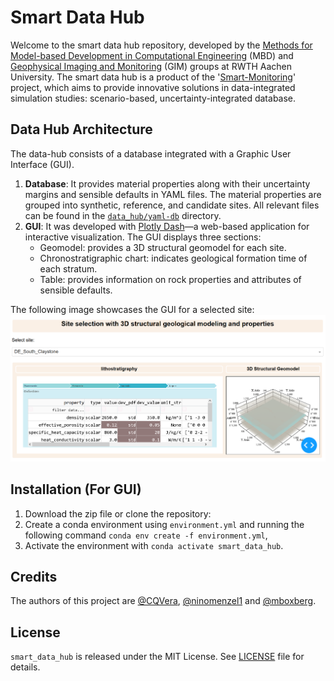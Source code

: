 # Smart Data Hub
Welcome to the smart data hub repository, developed by the [Methods for Model-based Development in Computational Engineering](https://www.mbd.rwth-aachen.de/) (MBD) and 
[Geophysical Imaging and Monitoring](https://www.gim.rwth-aachen.de/) (GIM) groups at RWTH Aachen University. The smart 
data hub is a product of the '[Smart-Monitoring](https://www.mbd.rwth-aachen.de/go/id/sxklc?lidx=1#aaaaaaaaaasxkoh)' project,
which aims to provide innovative solutions in data-integrated simulation studies: scenario-based, uncertainty-integrated database.

## Data Hub Architecture
The data-hub consists of a database integrated with a Graphic User Interface (GUI).
1. **Database**: It provides material properties along with their uncertainty margins and sensible defaults 
in YAML files. The material properties are grouped into synthetic, 
reference, and candidate sites. All relevant files can be found in the [`data_hub/yaml-db`](./data_hub/yaml-db/readme.md) directory.
2. **GUI**: It was developed with [Plotly Dash](https://dash.plotly.com/)—a web-based application for interactive visualization.
The GUI displays three sections:
   * Geomodel: provides a 3D structural geomodel for each site.
   * Chronostratigraphic chart: indicates geological formation time of each stratum.
   * Table: provides information on rock properties and attributes of sensible defaults.

The following image showcases the GUI for a selected site:
![](GUI.PNG)

## Installation (For GUI)
1. Download the zip file or clone the repository:
2. Create a conda environment using ``environment.yml`` and running the following command ``conda env create -f environment.yml``, 
3. Activate the environment with ``conda activate smart_data_hub``.

## Credits
The authors of this project are [@CQVera](https://github.com/CQVera), [@ninomenzel1](https://github.com/ninomenzel1) and 
[@mboxberg](https://github.com/mboxberg).

## License
`smart_data_hub` is released under the MIT License. See [LICENSE](LICENSE) file for details.